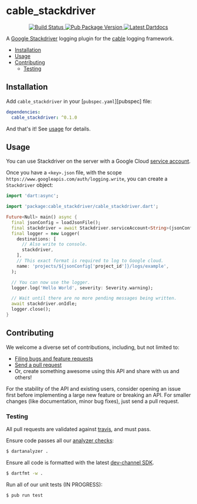 # cable_stackdriver

<p align="center">
  <a href="https://travis-ci.org/matanlurey/cable_stackdriver">
    <img src="https://travis-ci.org/matanlurey/cable_stackdriver.svg?branch=master" alt="Build Status" />
  </a>
  <a href="https://pub.dartlang.org/packages/cable_stackdriver">
    <img src="https://img.shields.io/pub/v/cable_stackdriver.svg" alt="Pub Package Version" />
  </a>
  <a href="https://www.dartdocs.org/documentation/cable_stackdriver/latest">
    <img src="https://img.shields.io/badge/dartdocs-latest-blue.svg" alt="Latest Dartdocs" />
  </a>
</p>

A [Google Stackdriver][] logging plugin for the [cable] logging framework.

[Google Stackdriver]: https://cloud.google.com/logging 
[cable]: https://pub.dartlang.org/packages/cable

* [Installation](#installation)
* [Usage](#usage)
* [Contributing](#contributing)
  * [Testing](#testing)

## Installation

Add `cable_stackdriver` in your [`pubspec.yaml`][pubspec] file:

```yaml
dependencies:
  cable_stackdriver: ^0.1.0
```

And that's it! See [usage](#usage) for details.

## Usage

You can use Stackdriver on the server with a Google Cloud [service account][].

[service account]: https://cloud.google.com/logging/docs/agent/authorization

Once you have a `<key>.json` file, with the scope
`https://www.googleapis.com/auth/logging.write`, you can create a `Stackdriver`
object:

```dart
import 'dart:async';

import 'package:cable_stackdriver/cable_stackdriver.dart';

Future<Null> main() async {
  final jsonConfig = loadJsonFile();
  final stackdriver = await Stackdriver.serviceAccount<String>(jsonConfig);
  final logger = new Logger(
    destinations: [
      // Also write to console.
      stackdriver,
    ],
    // This exact format is required to log to Google cloud.
    name: 'projects/${jsonConfig['project_id']}/logs/example',
  );

  // You can now use the logger.
  logger.log('Hello World', severity: Severity.warning);

  // Wait until there are no more pending messages being written.
  await stackdriver.onIdle;
  logger.close();
}
```

## Contributing

We welcome a diverse set of contributions, including, but not limited to:

* [Filing bugs and feature requests][file_an_issue]
* [Send a pull request][pull_request]
* Or, create something awesome using this API and share with us and others!

For the stability of the API and existing users, consider opening an issue
first before implementing a large new feature or breaking an API. For smaller
changes (like documentation, minor bug fixes), just send a pull request.

### Testing

All pull requests are validated against [travis][travis], and must pass.

Ensure code passes all our [analyzer checks][analysis_options]:

```sh
$ dartanalyzer .
```

Ensure all code is formatted with the latest [dev-channel SDK][dev_sdk].

```sh
$ dartfmt -w .
```

Run all of our unit tests (IN PROGRESS):

```sh
$ pub run test
```

[analysis_options]: analysis_options.yaml
[travis]: https://travis-ci.org/
[dev_sdk]: https://www.dartlang.org/install]
[file_an_issue]: https://github.com/matanlurey/cable_stackdriver/issues/new
[pull_request]: https://github.com/matanlurey/cable_stackdriver/pulls
